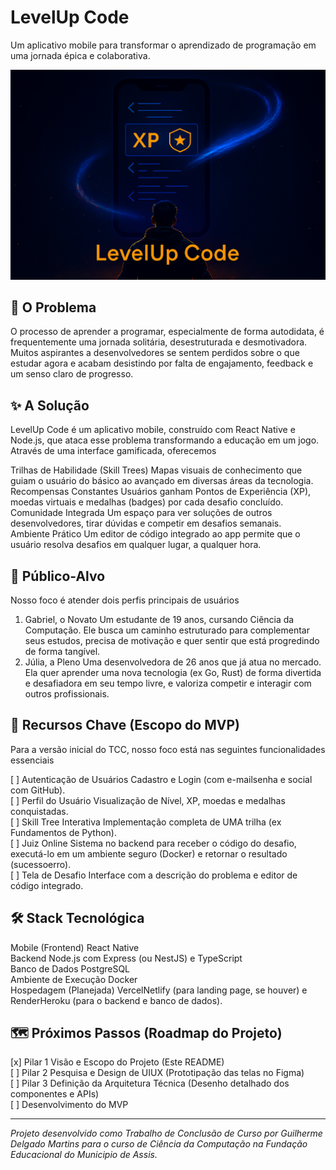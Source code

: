 # LevelUp Code

Um aplicativo mobile para transformar o aprendizado de programação em uma jornada épica e colaborativa.

![Banner do LevelUp Code](https://github.com/guigasprog/levelup-code-development/raw/main/assets/banner/banner.png)

## 🎯 O Problema

O processo de aprender a programar, especialmente de forma autodidata, é frequentemente uma jornada solitária, desestruturada e desmotivadora. Muitos aspirantes a desenvolvedores se sentem perdidos sobre o que estudar agora e acabam desistindo por falta de engajamento, feedback e um senso claro de progresso.

## ✨ A Solução

LevelUp Code é um aplicativo mobile, construído com React Native e Node.js, que ataca esse problema transformando a educação em um jogo. Através de uma interface gamificada, oferecemos

Trilhas de Habilidade (Skill Trees) Mapas visuais de conhecimento que guiam o usuário do básico ao avançado em diversas áreas da tecnologia. <br>
Recompensas Constantes Usuários ganham Pontos de Experiência (XP), moedas virtuais e medalhas (badges) por cada desafio concluído. <br>
Comunidade Integrada Um espaço para ver soluções de outros desenvolvedores, tirar dúvidas e competir em desafios semanais. <br>
Ambiente Prático Um editor de código integrado ao app permite que o usuário resolva desafios em qualquer lugar, a qualquer hora.

## 👥 Público-Alvo

Nosso foco é atender dois perfis principais de usuários

1.  Gabriel, o Novato Um estudante de 19 anos, cursando Ciência da Computação. Ele busca um caminho estruturado para complementar seus estudos, precisa de motivação e quer sentir que está progredindo de forma tangível.
2.  Júlia, a Pleno Uma desenvolvedora de 26 anos que já atua no mercado. Ela quer aprender uma nova tecnologia (ex Go, Rust) de forma divertida e desafiadora em seu tempo livre, e valoriza competir e interagir com outros profissionais.

## 🚀 Recursos Chave (Escopo do MVP)

Para a versão inicial do TCC, nosso foco está nas seguintes funcionalidades essenciais <br>

[ ] Autenticação de Usuários Cadastro e Login (com e-mailsenha e social com GitHub). <br>
[ ] Perfil do Usuário Visualização de Nível, XP, moedas e medalhas conquistadas. <br>
[ ] Skill Tree Interativa Implementação completa de UMA trilha (ex Fundamentos de Python). <br>
[ ] Juiz Online Sistema no backend para receber o código do desafio, executá-lo em um ambiente seguro (Docker) e retornar o resultado (sucessoerro). <br>
[ ] Tela de Desafio Interface com a descrição do problema e editor de código integrado.

## 🛠️ Stack Tecnológica

Mobile (Frontend) React Native <br>
Backend Node.js com Express (ou NestJS) e TypeScript <br>
Banco de Dados PostgreSQL <br>
Ambiente de Execução Docker <br>
Hospedagem (Planejada) VercelNetlify (para landing page, se houver) e RenderHeroku (para o backend e banco de dados). <br>

## 🗺️ Próximos Passos (Roadmap do Projeto)

[x] Pilar 1 Visão e Escopo do Projeto (Este README) <br>
[ ] Pilar 2 Pesquisa e Design de UIUX (Prototipação das telas no Figma) <br>
[ ] Pilar 3 Definição da Arquitetura Técnica (Desenho detalhado dos componentes e APIs) <br>
[ ] Desenvolvimento do MVP

---

_Projeto desenvolvido como Trabalho de Conclusão de Curso por Guilherme Delgado Martins para o curso de Ciência da Computação na Fundação Educacional do Municipio de Assis._
